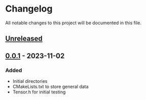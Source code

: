 # Changelog

All notable changes to this project will be documented in this file.

## [Unreleased]

## [0.0.1] - 2023-11-02

### Added

- Initial directories
- CMakeLists.txt to store general data
- Tensor.h for initial testing

[unreleased]: https://github.com/IrishFix/UniversalNumerics/compare/v0.0.1...HEAD
[0.0.1]: https://github.com/IrishFix/UniversalNumerics/releases/tag/v0.0.1